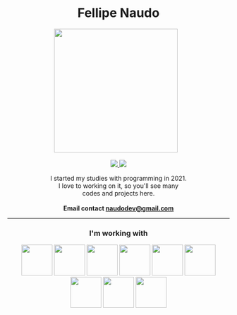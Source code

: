 <h1 align="center"> Fellipe Naudo</h1>

<p align="center">
<img src="https://i.pinimg.com/originals/7d/b5/2e/7db52e1ff88199b55992979533b48f1a.jpg" width="280"/>&nbsp;&nbsp;&nbsp;
</p>

<p align="center">
  <a href="https://www.linkedin.com/in/naudo-fellipe/" target="_blank">
    <img src="https://img.shields.io/badge/LinkedIn-0077B5?style=for-the-badge&logo=linkedin&logoColor=white"/>
  </a>
  <a href="https://instagram.com/naudofn" target="_blank">
    <img src="https://img.shields.io/badge/Instagram-E4405F?style=for-the-badge&logo=instagram&logoColor=white" />
  </a>
</p>

<p align="center">
 I started my studies with programming in 2021. <br>
 I love to working on it, so you'll see many <br>codes and projects here.
 <br><br>
  <strong>Email contact <a href="https://mail.google.com/mail/u/0/?tab=Tm#inbox?compose=CllgCJZXhjKKjqQZwzqwgVvwtxdnhndxghkwPtVTRrqgWhKgCWqGLmSnJnLZCkXQthLQMQMCsqB">naudodev@gmail.com</a> </strong> 
</p>

<hr>

<h3 align="center">I'm working with</h3>

<p align="center">
<img src="https://img.icons8.com/color/256/java-coffee-cup-logo.png" width="70"/>
<img src="https://img.icons8.com/color/256/spring-logo.png" width="70"/>
<img src="https://img.icons8.com/fluency/256/angularjs.png" width="70"/>

<img src="https://img.icons8.com/color/256/mysql-logo.png" width="70"/>
<img src="https://img.icons8.com/color/256/flutter.png" width="70"/>
<img src="https://img.icons8.com/color/256/dart.png" width="70"/>
<img src="https://img.icons8.com/color/256/javascript.png" width="70"/>
<img src="https://img.icons8.com/color/256/typescript.png" width="70"/>
<img src="https://img.icons8.com/color/256/c-sharp-logo.png" width="70"/>

</p>


